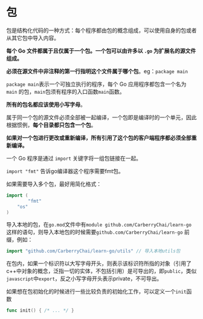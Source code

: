 # 包

包是结构化代码的一种方式：每个程序都由包的概念组成，可以使用自身的包或者从其它包中导入内容。

**每个 Go 文件都属于且仅属于一个包。一个包可以由许多以 `.go` 为扩展名的源文件组成。**

**必须在源文件中非注释的第一行指明这个文件属于哪个包**。eg：`package main` 

`package main`表示一个可独立执行的程序，每个 Go 应用程序都包含一个名为 `main` 的包，`main`包须有程序的入口函数`main`函数。

**所有的包名都应该使用小写字母**。

属于同一个包的源文件必须全部被一起编译，一个包即是编译时的一个单元，因此根据惯例，**每个目录都只包含一个包**。

**如果对一个包进行更改或重新编译，所有引用了这个包的客户端程序都必须全部重新编译。**

一个 Go 程序是通过 `import` 关键字将一组包链接在一起。

`import "fmt"` 告诉go编译器这个程序需要fmt包。

如果需要导入多个包，最好用简化格式：

```go
import (
		"fmt"
  	"os"
)
```

导入本地的包，在`go.mod`文件中有`module github.com/CarberryChai/learn-go`这样的语句，则导入本地包的时候需要`github.com/CarberryChai/learn-go` 前缀，例如：

```go
import "github.com/CarberryChai/learn-go/utils" // 导入本地utils包
```

在包内，如果一个标识符以大写字母开头，则表示该标识符所指的对象（引用了c++中对象的概念，泛指一切的实体，不包括引用）是可导出的，即`public`，类似`javascript`中`export`，反之小写字母开头表示private，不可导出。

如果想在包初始化的时候进行一些比较负责的初始化工作，可以定义一个`init`函数

```go
func init() { /* ... */ }
```

